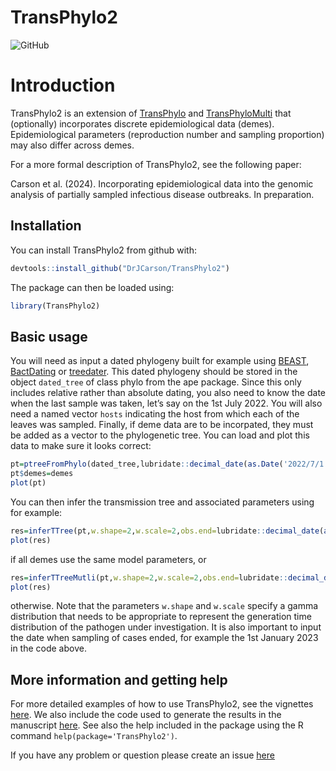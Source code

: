 
<!-- README.md is generated from README.Rmd. Please edit that file -->

# TransPhylo2

![GitHub](https://img.shields.io/github/license/DrJCarson/TransPhylo2)

# Introduction

TransPhylo2 is an extension of
[TransPhylo](https://github.com/xavierdidelot/TransPhylo) and
[TransPhyloMulti](https://github.com/DrJCarson/TransPhyloMulti) that
(optionally) incorporates discrete epidemiological data (demes).
Epidemiological parameters (reproduction number and sampling proportion)
may also differ across demes.

For a more formal description of TransPhylo2, see the following paper:

Carson et al. (2024). Incorporating epidemiological data into the
genomic analysis of partially sampled infectious disease outbreaks. In
preparation.

## Installation

You can install TransPhylo2 from github with:

``` r
devtools::install_github("DrJCarson/TransPhylo2")
```

The package can then be loaded using:

``` r
library(TransPhylo2)
```

## Basic usage

You will need as input a dated phylogeny built for example using
[BEAST](https://www.beast2.org/),
[BactDating](https://github.com/xavierdidelot/BactDating) or
[treedater](https://github.com/emvolz/treedater). This dated phylogeny
should be stored in the object `dated_tree` of class phylo from the ape
package. Since this only includes relative rather than absolute dating,
you also need to know the date when the last sample was taken, let’s say
on the 1st July 2022. You will also need a named vector `hosts`
indicating the host from which each of the leaves was sampled. Finally,
if deme data are to be incorpated, they must be added as a vector to the
phylogenetic tree. You can load and plot this data to make sure it looks
correct:

``` r
pt=ptreeFromPhylo(dated_tree,lubridate::decimal_date(as.Date('2022/7/1')),hosts)
pt$demes=demes
plot(pt)
```

You can then infer the transmission tree and associated parameters using
for example:

``` r
res=inferTTree(pt,w.shape=2,w.scale=2,obs.end=lubridate::decimal_date(as.Date('2023/1/1')))
plot(res)
```

if all demes use the same model parameters, or

``` r
res=inferTTreeMutli(pt,w.shape=2,w.scale=2,obs.end=lubridate::decimal_date(as.Date('2023/1/1')))
plot(res)
```

otherwise. Note that the parameters `w.shape` and `w.scale` specify a
gamma distribution that needs to be appropriate to represent the
generation time distribution of the pathogen under investigation. It is
also important to input the date when sampling of cases ended, for
example the 1st January 2023 in the code above.

## More information and getting help

For more detailed examples of how to use TransPhylo2, see the vignettes
[here](https://github.com/DrJCarson/TransPhylo2/tree/master/vignettes).
We also include the code used to generate the results in the manuscript
[here](https://github.com/DrJCarson/TransPhylo2/tree/master/run). See
also the help included in the package using the R command
`help(package='TransPhylo2')`.

If you have any problem or question please create an issue
[here](https://github.com/DrJCarson/TransPhylo2/issues)
